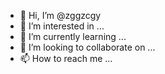 - 👋 Hi, I’m @zggzcgy
- 👀 I’m interested in ...
- 🌱 I’m currently learning ...
- 💞️ I’m looking to collaborate on ...
- 📫 How to reach me ...

<!---
zggzcgy/zggzcgy is a ✨ special ✨ repository because its `README.md` (this file) appears on your GitHub profile.
You can click the Preview link to take a look at your changes.
--->
